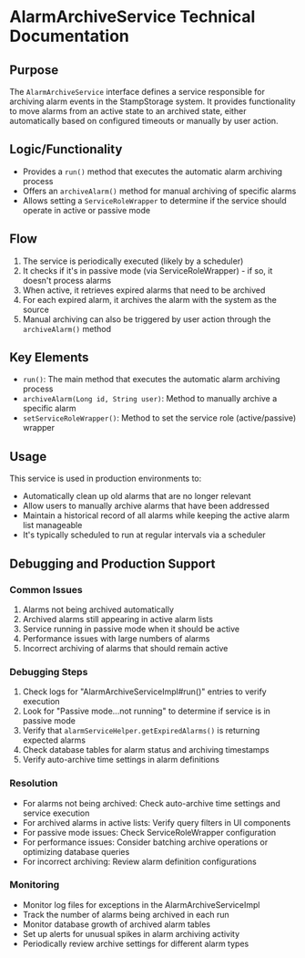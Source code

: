 # AlarmArchiveService Technical Documentation

## Purpose
The `AlarmArchiveService` interface defines a service responsible for archiving alarm events in the StampStorage system. It provides functionality to move alarms from an active state to an archived state, either automatically based on configured timeouts or manually by user action.

## Logic/Functionality
- Provides a `run()` method that executes the automatic alarm archiving process
- Offers an `archiveAlarm()` method for manual archiving of specific alarms
- Allows setting a `ServiceRoleWrapper` to determine if the service should operate in active or passive mode

## Flow
1. The service is periodically executed (likely by a scheduler)
2. It checks if it's in passive mode (via ServiceRoleWrapper) - if so, it doesn't process alarms
3. When active, it retrieves expired alarms that need to be archived
4. For each expired alarm, it archives the alarm with the system as the source
5. Manual archiving can also be triggered by user action through the `archiveAlarm()` method

## Key Elements
- `run()`: The main method that executes the automatic alarm archiving process
- `archiveAlarm(Long id, String user)`: Method to manually archive a specific alarm
- `setServiceRoleWrapper()`: Method to set the service role (active/passive) wrapper

## Usage
This service is used in production environments to:
- Automatically clean up old alarms that are no longer relevant
- Allow users to manually archive alarms that have been addressed
- Maintain a historical record of all alarms while keeping the active alarm list manageable
- It's typically scheduled to run at regular intervals via a scheduler

## Debugging and Production Support

### Common Issues
1. Alarms not being archived automatically
2. Archived alarms still appearing in active alarm lists
3. Service running in passive mode when it should be active
4. Performance issues with large numbers of alarms
5. Incorrect archiving of alarms that should remain active

### Debugging Steps
1. Check logs for "AlarmArchiveServiceImpl#run()" entries to verify execution
2. Look for "Passive mode...not running" to determine if service is in passive mode
3. Verify that `alarmServiceHelper.getExpiredAlarms()` is returning expected alarms
4. Check database tables for alarm status and archiving timestamps
5. Verify auto-archive time settings in alarm definitions

### Resolution
- For alarms not being archived: Check auto-archive time settings and service execution
- For archived alarms in active lists: Verify query filters in UI components
- For passive mode issues: Check ServiceRoleWrapper configuration
- For performance issues: Consider batching archive operations or optimizing database queries
- For incorrect archiving: Review alarm definition configurations

### Monitoring
- Monitor log files for exceptions in the AlarmArchiveServiceImpl
- Track the number of alarms being archived in each run
- Monitor database growth of archived alarm tables
- Set up alerts for unusual spikes in alarm archiving activity
- Periodically review archive settings for different alarm types